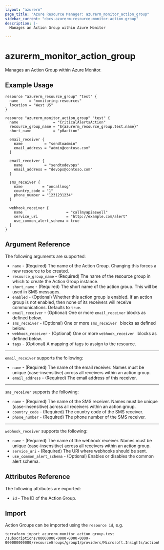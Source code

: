 ```yaml
---
layout: "azurerm"
page_title: "Azure Resource Manager: azurerm_monitor_action_group"
sidebar_current: "docs-azurerm-resource-monitor-action-group"
description: |-
  Manages an Action Group within Azure Monitor

---
```


# azurerm_monitor_action_group

Manages an Action Group within Azure Monitor.

## Example Usage

```hcl
resource "azurerm_resource_group" "test" {
  name     = "monitoring-resources"
  location = "West US"
}

resource "azurerm_monitor_action_group" "test" {
  name                = "CriticalAlertsAction"
  resource_group_name = "${azurerm_resource_group.test.name}"
  short_name          = "p0action"

  email_receiver {
    name          = "sendtoadmin"
    email_address = "admin@contoso.com"
  }

  email_receiver {
    name          = "sendtodevops"
    email_address = "devops@contoso.com"
  }

  sms_receiver {
    name         = "oncallmsg"
    country_code = "1"
    phone_number = "1231231234"
  }

  webhook_receiver {
    name        			= "callmyapiaswell"
    service_uri 			= "http://example.com/alert"
	use_common_alert_schema = true
  }
}
```

## Argument Reference

The following arguments are supported:

* `name` - (Required) The name of the Action Group. Changing this forces a new resource to be created.
* `resource_group_name` - (Required) The name of the resource group in which to create the Action Group instance.
* `short_name` - (Required) The short name of the action group. This will be used in SMS messages.
* `enabled` - (Optional) Whether this action group is enabled. If an action group is not enabled, then none of its receivers will receive communications. Defaults to `true`.
* `email_receiver` - (Optional) One or more `email_receiver` blocks as defined below.
* `sms_receiver` - (Optional) One or more `sms_receiver ` blocks as defined below.
* `webhook_receiver` - (Optional) One or more `webhook_receiver ` blocks as defined below.
* `tags` - (Optional) A mapping of tags to assign to the resource.

---

`email_receiver` supports the following:

* `name` - (Required) The name of the email receiver. Names must be unique (case-insensitive) across all receivers within an action group.
* `email_address` - (Required) The email address of this receiver.

---

`sms_receiver` supports the following:

* `name` - (Required) The name of the SMS receiver. Names must be unique (case-insensitive) across all receivers within an action group.
* `country_code` - (Required) The country code of the SMS receiver.
* `phone_number` - (Required) The phone number of the SMS receiver.

---

`webhook_receiver` supports the following:

* `name` - (Required) The name of the webhook receiver. Names must be unique (case-insensitive) across all receivers within an action group.
* `service_uri` - (Required) The URI where webhooks should be sent.
* `use_common_alert_schema` - (Optional) Enables or disables the common alert schema.

## Attributes Reference

The following attributes are exported:

* `id` - The ID of the Action Group.

## Import

Action Groups can be imported using the `resource id`, e.g.

```shell
terraform import azurerm_monitor_action_group.test /subscriptions/00000000-0000-0000-0000-000000000000/resourceGroups/group1/providers/Microsoft.Insights/actionGroups/myagname
```
